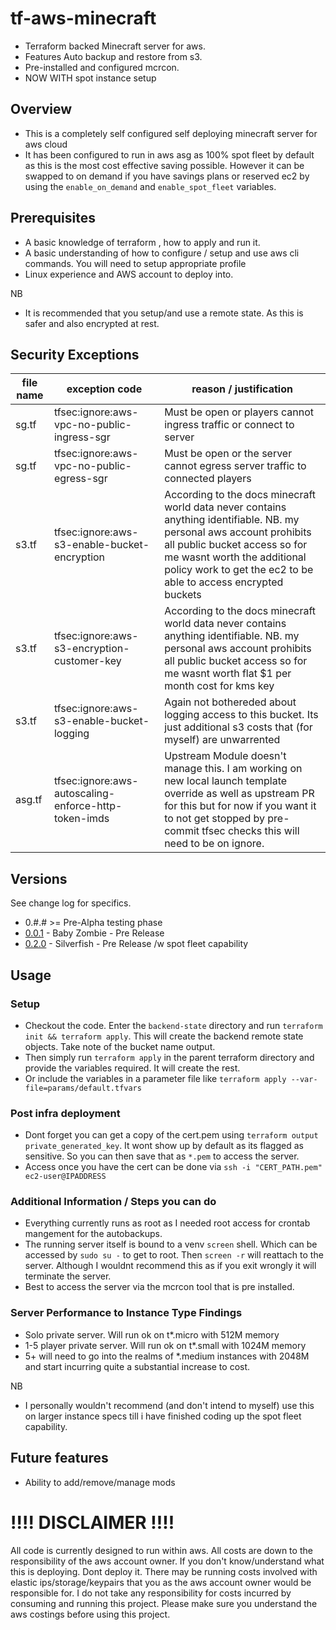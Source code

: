 # tf-aws-minecraft
* Terraform backed Minecraft server for aws.
* Features Auto backup and restore from s3.
* Pre-installed and configured mcrcon.
* NOW WITH spot instance setup

 ## Overview
 * This is a completely self configured self deploying minecraft server for aws cloud
 * It has been configured to run in aws asg as 100% spot fleet by default as this is the most cost effective saving possible. However it can be swapped to on demand if you have savings plans or reserved ec2 by using the `enable_on_demand` and `enable_spot_fleet` variables.

 ## Prerequisites
 * A basic knowledge of terraform , how to apply and run it.
 * A basic understanding of how to configure / setup and use aws cli commands.  You will need to setup appropriate profile
 * Linux experience and AWS account to deploy into.

 NB
 * It is recommended that you setup/and use a remote state. As this is safer and also encrypted at rest.

## Security Exceptions
file name | exception code | reason / justification
---|---|---
sg.tf | tfsec:ignore:aws-vpc-no-public-ingress-sgr | Must be open or players cannot ingress traffic or connect to server
sg.tf | tfsec:ignore:aws-vpc-no-public-egress-sgr | Must be open or the server cannot egress server traffic to connected players
s3.tf | tfsec:ignore:aws-s3-enable-bucket-encryption| According to the docs minecraft world data never contains anything identifiable. NB. my personal aws account prohibits all public bucket access so for me wasnt worth the additional policy work to get the ec2 to be able to access encrypted buckets
s3.tf | tfsec:ignore:aws-s3-encryption-customer-key | According to the docs minecraft world data never contains anything identifiable. NB. my personal aws account prohibits all public bucket access so for me wasnt worth flat $1 per month cost for kms key
s3.tf | tfsec:ignore:aws-s3-enable-bucket-logging | Again not bothereded about logging access to this bucket. Its just additional s3 costs that (for myself) are unwarrented
asg.tf | tfsec:ignore:aws-autoscaling-enforce-http-token-imds | Upstream Module doesn't manage this. I am working on new local launch template override as well as upstream PR for this but for now if you want it to not get stopped by pre-commit tfsec checks this will need to be on ignore.

## Versions
 See change log for specifics.

  * 0.#.# >= Pre-Alpha testing phase
  * [0.0.1](https://github.com/kmalkin/tf-aws-minecraft/releases/tag/0.0.1) - Baby Zombie - Pre Release
  * [0.2.0](https://github.com/kmalkin/tf-aws-minecraft/releases/tag/0.2.0) - Silverfish - Pre Release /w spot fleet capability

## Usage

 ### Setup
 * Checkout the code. Enter the `backend-state` directory and run `terraform init && terraform apply`. This will create the backend remote state objects. Take note of the bucket name output.
 * Then simply run `terraform apply` in the parent terraform directory and provide the variables required. It will create the rest.
 * Or include the variables in a parameter file like `terraform apply --var-file=params/default.tfvars`

 ### Post infra deployment
 * Dont forget you can get a copy of the cert.pem using `terraform output private_generated_key`. It wont show up by default as its flagged as sensitive. So you can then save that as `*.pem` to access the server.
 * Access once you have the cert can be done via `ssh -i "CERT_PATH.pem" ec2-user@IPADDRESS`

### Additional Information / Steps you can do
 * Everything currently runs as root as I needed root access for crontab mangement for the autobackups.
 * The running server itself is bound to a venv `screen` shell. Which can be accessed by `sudo su -` to get to root. Then `screen -r` will reattach to the server. Although I wouldnt recommend this as if you exit wrongly it will terminate the server.
 * Best to access the server via the mcrcon tool that is pre installed.

### Server Performance to Instance Type Findings
 * Solo private server. Will run ok on t*.micro with 512M memory
 * 1-5 player private server. Will run ok on t*.small with 1024M memory
 * 5+ will need to go into the realms of *.medium instances with 2048M and start incurring quite a substantial increase to cost.

 NB
 * I personally wouldn't recommend (and don't intend to myself) use this on larger instance specs till i have finished coding up the spot fleet capability.


## Future features
 * Ability to add/remove/manage mods

# !!!! DISCLAIMER !!!!

 All code is currently designed to run within aws. All costs are down to the responsibility of the aws account owner. If you don't know/understand what this is deploying. Dont deploy it. There may be running costs involved with elastic ips/storage/keypairs that you as the aws account owner would be responsible for. I do not take any responsibility for costs incurred by consuming and running this project. Please make sure you understand the aws costings before using this project.
